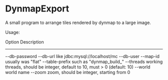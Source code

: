 # DynmapExport
A small program to arrange tiles rendered by dynmap to a large image.

Usage:

Option                   Description
------                   -----------
--db-password <String>
--db-url <String>        like jdbc:mysql://localhost/mc
--db-user <String>
--map-id <String>        usually was "flat"
--table-prefix <String>  such as "dynmap_build_"
--threads <Integer>      working threads, should be integer, default to 10,
                           must > 0 (default: 10)
--world <String>         world name
--zoom <Integer>         zoom, should be integer, starting from 0
